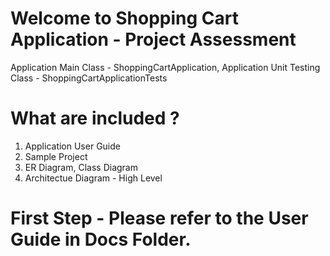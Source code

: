 # Welcome to Shopping Cart Application - Project Assessment
Application Main Class - ShoppingCartApplication,
Application Unit Testing Class - ShoppingCartApplicationTests

# What are included ?
1. Application User Guide
2. Sample Project
3. ER Diagram, Class Diagram
4. Architectue Diagram - High Level

# First Step - Please refer to the User Guide in Docs Folder.
